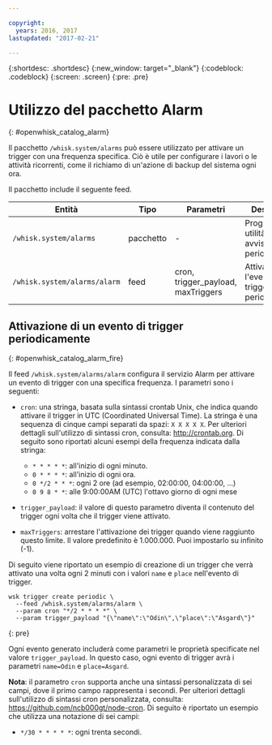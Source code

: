 ```yaml
---

copyright:
  years: 2016, 2017
lastupdated: "2017-02-21"

---
```


{:shortdesc: .shortdesc}
{:new_window: target="_blank"}
{:codeblock: .codeblock}
{:screen: .screen}
{:pre: .pre}

# Utilizzo del pacchetto Alarm
{: #openwhisk_catalog_alarm}

Il pacchetto `/whisk.system/alarms` può essere utilizzato per attivare un trigger con una frequenza specifica. Ciò è utile per configurare i lavori o le attività ricorrenti, come il richiamo di un'azione di backup del sistema ogni ora.

Il pacchetto include il seguente feed.

| Entità | Tipo | Parametri | Descrizione |
| --- | --- | --- | --- |
| `/whisk.system/alarms` | pacchetto | - | Programma di utilità per gli avvisi e la periodicità |
| `/whisk.system/alarms/alarm` | feed | cron, trigger_payload, maxTriggers | Attivare l'evento di trigger periodicamente |


## Attivazione di un evento di trigger periodicamente
{: #openwhisk_catalog_alarm_fire}

Il feed `/whisk.system/alarms/alarm` configura il servizio Alarm per attivare un evento di trigger con una specifica frequenza. I parametri sono i seguenti:

- `cron`: una stringa, basata sulla sintassi crontab Unix, che indica quando attivare il trigger in UTC (Coordinated Universal Time). La stringa è una sequenza di cinque campi separati da spazi: `X X X X X`.
Per ulteriori dettagli sull'utilizzo di sintassi cron, consulta: http://crontab.org. Di seguito sono riportati alcuni esempi della frequenza indicata dalla stringa:

  - `* * * * *`: all'inizio di ogni minuto.
  - `0 * * * *`: all'inizio di ogni ora.
  - `0 */2 * * *`: ogni 2 ore (ad esempio, 02:00:00, 04:00:00, ...)
  - `0 9 8 * *`: alle 9:00:00AM (UTC) l'ottavo giorno di ogni mese

- `trigger_payload`: il valore di questo parametro diventa il contenuto del trigger ogni volta che il trigger viene attivato.

- `maxTriggers`: arrestare l'attivazione dei trigger quando viene raggiunto questo limite. Il valore predefinito è 1.000.000. Puoi impostarlo su infinito (-1).

Di seguito viene riportato un esempio di creazione di un trigger che verrà attivato una volta ogni 2 minuti con i valori `name` e `place` nell'evento di trigger.

  ```
  wsk trigger create periodic \
    --feed /whisk.system/alarms/alarm \
    --param cron "*/2 * * * *" \
    --param trigger_payload "{\"name\":\"Odin\",\"place\":\"Asgard\"}"
  ```
  {: pre}

Ogni evento generato includerà come parametri le proprietà specificate nel valore `trigger_payload`. In questo caso, ogni evento di trigger avrà i parametri `name=Odin` e `place=Asgard`.

**Nota**: il parametro `cron` supporta anche una sintassi personalizzata di sei campi, dove il primo campo rappresenta i secondi. 
Per ulteriori dettagli sull'utilizzo di sintassi cron personalizzata, consulta: https://github.com/ncb000gt/node-cron. 
Di seguito è riportato un esempio che utilizza una notazione di sei campi:
  - `*/30 * * * * *`: ogni trenta secondi.

